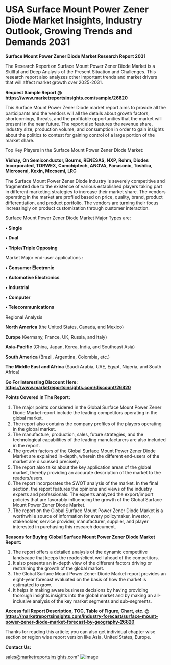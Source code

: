   # USA Surface Mount Power Zener Diode Market Insights, Industry Outlook, Growing Trends and Demands 2031

<strong>Surface Mount Power Zener Diode Market Research Report 2031</strong>

The Research Report on Surface Mount Power Zener Diode Market is a Skillful and Deep Analysis of the Present Situation and Challenges. This research report also analyzes other important trends and market drivers that will affect market growth over 2025-2031.

<strong>Request Sample Report @ <a href=https://www.marketreportsinsights.com/sample/26820>https://www.marketreportsinsights.com/sample/26820</a></strong>

This Surface Mount Power Zener Diode market report aims to provide all the participants and the vendors will all the details about growth factors, shortcomings, threats, and the profitable opportunities that the market will present in the near future. The report also features the revenue share, industry size, production volume, and consumption in order to gain insights about the politics to contest for gaining control of a large portion of the market share.

Top Key Players in the Surface Mount Power Zener Diode Market:

<strong>Vishay, On Semiconductor, Bourns, RENESAS, NXP, Rohm, Diodes Incorporated, TORWEX, Comchiptech, ANOVA, Panasonic, Toshiba, Microsemi, Kexin, Mccsemi, LRC</strong>

The Surface Mount Power Zener Diode Industry is severely competitive and fragmented due to the existence of various established players taking part in different marketing strategies to increase their market share. The vendors operating in the market are profiled based on price, quality, brand, product differentiation, and product portfolio. The vendors are turning their focus increasingly on product customization through customer interaction.

Surface Mount Power Zener Diode Market Major Types are:

<strong>• Single

• Dual

• Triple/Triple Opposing</strong>

Market Major end-user applications :

<strong>• Consumer Electronic

• Automotive Electronics

• Industrial

• Computer

• Telecommunications</strong>

Regional Analysis

</u><strong><b>North America</b></strong> (the United States, Canada, and Mexico)

<strong><b>Europe </b></strong>(Germany, France, UK, Russia, and Italy)

<strong><b>Asia-Pacific</b></strong> (China, Japan, Korea, India, and Southeast Asia)

<strong><b>South America</b></strong> (Brazil, Argentina, Colombia, etc.)

<strong><b>The Middle East and Africa</b></strong> (Saudi Arabia, UAE, Egypt, Nigeria, and South Africa)

<strong>Go For Interesting Discount Here: <a href=https://www.marketreportsinsights.com/discount/26820>https://www.marketreportsinsights.com/discount/26820</a></strong>

<strong>Points Covered in The Report:</strong>
<ol>
  <li>The major points considered in the Global Surface Mount Power Zener Diode Market report include the leading competitors operating in the global market.</li>
  <li>The report also contains the company profiles of the players operating in the global market.</li>
  <li>The manufacture, production, sales, future strategies, and the technological capabilities of the leading manufacturers are also included in the report.</li>
  <li>The growth factors of the Global Surface Mount Power Zener Diode Market are explained in-depth, wherein the different end-users of the market are discussed precisely.</li>
  <li>The report also talks about the key application areas of the global market, thereby providing an accurate description of the market to the readers/users.</li>
  <li>The report incorporates the SWOT analysis of the market. In the final section, the report features the opinions and views of the industry experts and professionals. The experts analyzed the export/import policies that are favorably influencing the growth of the Global Surface Mount Power Zener Diode Market.</li>
  <li>The report on the Global Surface Mount Power Zener Diode Market is a worthwhile source of information for every policymaker, investor, stakeholder, service provider, manufacturer, supplier, and player interested in purchasing this research document.</li>
</ol>
<strong>Reasons for Buying Global Surface Mount Power Zener Diode Market Report:</strong>

<ol>
  <li>The report offers a detailed analysis of the dynamic competitive landscape that keeps the reader/client well ahead of the competitors.</li>
  <li>It also presents an in-depth view of the different factors driving or restraining the growth of the global market.</li>
  <li>The Global Surface Mount Power Zener Diode Market report provides an eight-year forecast evaluated on the basis of how the market is estimated to grow.</li>
  <li>It helps in making aware business decisions by having providing thorough insights insights into the global market and by making an all-inclusive analysis of the key market segments and sub-segments.</li>
</ol>
<strong>Access full Report Description, TOC, Table of Figure, Chart, etc. @ <a href=https://marketreportsinsights.com/industry-forecast/surface-mount-power-zener-diode-market-forecast-by-geography-26820>https://marketreportsinsights.com/industry-forecast/surface-mount-power-zener-diode-market-forecast-by-geography-26820</a></strong>


Thanks for reading this article; you can also get individual chapter wise section or region wise report version like Asia, United States, Europe.

<strong>Contact Us:</strong>

sales@marketreportsinsights.com"
![image](https://github.com/user-attachments/assets/c7c56ce2-f8e8-43e5-88f7-659de715135d)
